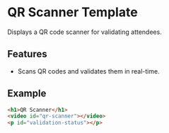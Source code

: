 # QR Scanner Template

Displays a QR code scanner for validating attendees.

## Features
- Scans QR codes and validates them in real-time.

## Example
```html
<h1>QR Scanner</h1>
<video id="qr-scanner"></video>
<p id="validation-status"></p>